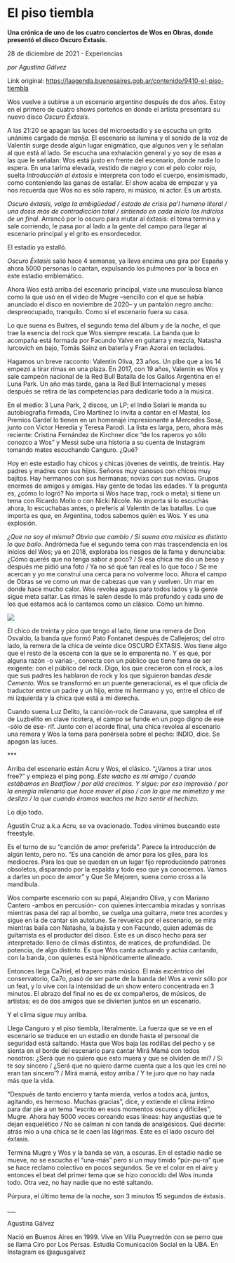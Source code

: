 # El piso tiembla

**Una crónica de uno de los cuatro conciertos de Wos en Obras, donde presentó el disco Oscuro Éxtasis.**

28 de diciembre de 2021 - Experiencias

_por Agustina Gálvez_

Link original: https://laagenda.buenosaires.gob.ar/contenido/9410-el-piso-tiembla



Wos vuelve a subirse a un escenario argentino después de dos años. Estoy en el primero de cuatro shows porteños en donde el artista presentará su nuevo disco *Oscuro Éxtasis*.




A las 21:20 se apagan las luces del microestadio y se escucha un grito unánime cargado de *manija*. El escenario se ilumina y el sonido de la voz de Valentín surge desde algún lugar enigmático, que algunos ven y le señalan al que está al lado. Se escucha una exhalación general y yo soy de esas a las que le señalan: Wos está justo en frente del escenario, donde nadie lo espera. En una tarima elevada, vestido de negro y con el pelo color rojo, suelta *Introducción al éxtasis* e interpreta con todo el cuerpo, ensimismado, como conteniendo las ganas de estallar. El show acaba de empezar y ya nos recuerda que Wos no es sólo rapero, ni músico, ni actor. Es un artista.




*Oscuro éxtasis, valga la ambigüedad / estado de crisis pa'l humano literal / una dosis más de contradicción total / sintiendo en cada inicio los indicios de un final*. Arrancó por lo oscuro para mutar al éxtasis: el tema termina y sale corriendo, le pasa por al lado a la gente del campo para llegar al escenario principal y el grito es ensordecedor.




El estadio ya estalló.




*Oscuro Éxtasis* salió hace 4 semanas, ya lleva encima una gira por España y ahora 5000 personas lo cantan, expulsando los pulmones por la boca en este estadio emblemático.




Ahora Wos está arriba del escenario principal, viste una musculosa blanca como la que usó en el video de Mugre –sencillo con el que se había anunciado el disco en noviembre de 2020– y un pantalón negro ancho: despreocupado, tranquilo. Como si el escenario fuera su casa.




Lo que suena es Buitres, el segundo tema del álbum y de la noche, el que trae la esencia del rock que Wos siempre rescata. La banda que lo acompaña está formada por Facundo Yalve en guitarra y mezcla, Natasha Iurcovich en bajo, Tomás Sainz en batería y Fran Azorai en teclados.




Hagamos un breve racconto: Valentín Oliva, 23 años. Un pibe que a los 14 empezó a tirar rimas en una plaza. En 2017, con 19 años, Valentín es Wos y sale campeón nacional de la Red Bull Batalla de los Gallos Argentina en el Luna Park. Un año más tarde, gana la Red Bull Internacional y meses después se retira de las competencias para dedicarle todo a la música.




En el medio: 3 Luna Park, 2 discos, un LP; el Indio Solari le manda su autobiografía firmada, Ciro Martínez lo invita a cantar en el Mastai, los Premios Gardel lo tienen en un homenaje impresionante a Mercedes Sosa, junto con Victor Heredia y Teresa Parodi. La lista es larga, pero, ahora más reciente: Cristina Fernández de Kirchner dice “de los raperos yo sólo conozco a Wos” y Messi sube una historia a su cuenta de Instagram tomando mates escuchando Canguro. ¿Qué?




Hoy en este estadio hay chicos y chicas jóvenes de veintis, de treintis. Hay padres y madres con sus hijos. Señores muy canosos con chicos muy bajitos. Hay hermanos con sus hermanas; novixs con sus novixs. Grupos enormes de amigos y amigas. Hay gente de todas las edades. Y la pregunta es, ¿cómo lo logró? No importa si Wos hace trap, rock o metal; si tiene un tema con Ricardo Mollo o con Nicki Nicole. No importa si lo escuchás ahora, lo escuchabas antes, o preferís al Valentín de las batallas. Lo que importa es que, en Argentina, todos sabemos quién es Wos. Y es una explosión.




*¿Que no soy el mismo? Obvio que cambio / Si suena otra música es distinto lo que bailo*. Andrómeda fue el segundo tema con más trascendencia en los inicios del Wos; ya en 2018, exploraba los riesgos de la fama y denunciaba: ¿Cómo querés que no tenga sabor a poco? / Si esa chica me dio un beso y después me pidió una foto / Ya no sé qué tan real es lo que toco / Se me acercan y yo me construí una cerca para no volverme loco. Ahora el campo de Obras se ve como un mar de cabezas que van y vuelven. Un mar en donde hace mucho calor. Wos revolea aguas para todos lados y la gente sigue meta saltar. Las rimas le salen desde lo más profundo y cada uno de los que estamos acá lo cantamos como un clásico. Como un himno.




![](https://cdn.feater.me/files/images/128949/69d4d923-99e9-4eaa-b28c-49dc18ed81ef.jpg)




El chico de treinta y pico que tengo al lado, tiene una remera de Don Osvaldo, la banda que formó Pato Fontanet después de Callejeros; del otro lado, la remera de la chica de veinte dice OSCURO ÉXTASIS. Wos tiene algo que el resto de la escena con la que se lo emparenta no. Y es que, por alguna razón -o varias-, conecta con un público que tiene fama de ser exigente: con el público del rock. Digo, los que crecieron con el rock, a los que sus padres les hablaron de rock y los que siguieron bandas *desde Cemento*. Wos se transformó en un puente generacional, es el que oficia de traductor entre un padre y un hijo, entre mi hermano y yo, entre el chico de mi izquierda y la chica que está a mi derecha.




Cuando suena Luz Delito, la canción-rock de Caravana, que samplea el rif de Luzbelito en clave ricotera, el campo se funde en un pogo digno de ese -sólo de ese- rif. Junto con el acorde final, una chica revolea al escenario una remera y Wos la toma para ponérsela sobre el pecho: INDIO, dice. Se apagan las luces.




\*\*\*




Arriba del escenario están Acru y Wos, el clásico. “¿Vamos a tirar unos free?” y empieza el ping pong. *Este wacho es mi amigo / cuando estábamos en Beatflow / por allá crecimos. Y sigue: por eso improviso / por la energía milenaria que hace mover el piso / con la que me mimetizo y me deslizo / la que cuando éramos wachos me hizo sentir el hechizo*.




Lo dijo todo.




Agustín Cruz a.k.a Acru, se va ovacionado. Todos vinimos buscando este freestyle.




Es el turno de su “canción de amor preferida”. Parece la introducción de algún lento, pero no. “Es una canción de amor para los giles, para los mediocres. Para los que se quedan en un lugar fijo reproduciendo patrones obsoletos, disparando por la espalda y todo eso que ya conocemos. Vamos a darles un poco de amor” y Que Se Mejoren, suena como cross a la mandíbula.




Wos comparte escenario con su papá, Alejandro Oliva, y con Mariano Cantero -ambos en percusión- con quienes intercambia miradas y sonrisas mientras pasa del rap al bombo, se cuelga una guitarra, mete tres acordes y sigue en la de cantar sin autotune. Se revuelca por el escenario, se mira mientras baila con Natasha, la bajista y con Facundo, quien además de guitarrista es el productor del disco. Este es un disco hecho para ser interpretado: lleno de climas distintos, de matices, de profundidad. De potencia, de algo distinto. Es que Wos canta actuando y actúa cantando, con la banda, con quienes está hipnóticamente alineado.




Entonces llega Ca7riel, el trapero más músico. El más excéntrico del conservatorio, Ca7o, pasó de ser parte de la banda del Wos a venir sólo por un feat, y lo vive con la intensidad de un show entero concentrada en 3 minutos. El abrazo del final no es de ex compañeros, de músicos, de artistas; es de dos amigos que se divierten juntos en un escenario.




Y el clima sigue muy arriba.




Llega Canguro y el piso tiembla, literalmente. La fuerza que se ve en el escenario se traduce en un estadio en donde hasta el personal de seguridad está saltando. Hasta que Wos baja las rodillas del pecho y se sienta en el borde del escenario para cantar Mirá Mamá con todos nosotros: ¿Será que no quiero que esto muera y que se olviden de mí? / Si te soy sincero / ¿Será que no quiero darme cuenta que a los que les creí no eran tan sincero'? / Mirá mamá, estoy arriba / Y te juro que no hay nada más que la vida.




“Después de tanto encierro y tanta mierda, verlos a todos acá, juntos, agitando, es hermoso. Muchas gracias”, dice, y extiende el clima íntimo para dar pie a un tema “escrito en esos momentos oscuros y difíciles”, Mugre. Ahora hay 5000 voces coreando esas líneas: hay angustias que te dejan esquelético / No se calman ni con tanda de analgésicos. Qué decirte: atrás mío a una chica se le caen las lágrimas. Este es el lado oscuro del éxtasis.




Termina Mugre y Wos y la banda se van, a oscuras. En el estadio nadie se mueve, no se escucha el “una-más” pero sí un muy tímido “púr-pu-ra” que se hace reclamo colectivo en pocos segundos. Se ve el color en el aire y entonces el beat del primer tema que se hizo conocido del Wos inunda todo. Otra vez, no hay nadie que no esté saltando.




Púrpura, el último tema de la noche, son 3 minutos 15 segundos de éxtasis.




\_\_\_




Agustina Gálvez




Nació en Buenos Aires en 1999. Vive en Villa Pueyrredón con se perro que se llama Ciro por Los Persas. Estudia Comunicación Social en la UBA. En Instagram es @agusgalvez



